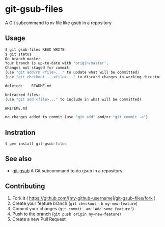 # git-gsub-files

A Git subcommand to `mv` file like gsub in a repository

## Usage

```sh
$ git gsub-files READ WRITE
$ git status
On branch master
Your branch is up-to-date with 'origin/master'.
Changes not staged for commit:
(use "git add/rm <file>..." to update what will be committed)
(use "git checkout -- <file>..." to discard changes in working directory)

deleted:    README.md

Untracked files:
(use "git add <file>..." to include in what will be committed)

WRITEME.md

no changes added to commit (use "git add" and/or "git commit -a")
```

## Instration

    $ gem install git-gsub-files

## See also

- [git-gsub](https://github.com/fujimura/git-gsub) A Git subcommand to do gsub in a repository

## Contributing

1. Fork it ( https://github.com/[my-github-username]/git-gsub-files/fork )
2. Create your feature branch (`git checkout -b my-new-feature`)
3. Commit your changes (`git commit -am 'Add some feature'`)
4. Push to the branch (`git push origin my-new-feature`)
5. Create a new Pull Request
